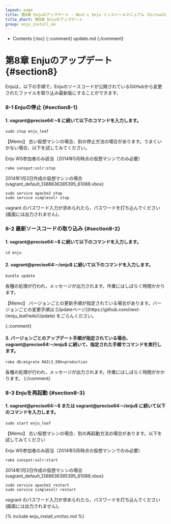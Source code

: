 ```yaml
---
layout: page
title: 第8章 Enjuのアップデート - Next-L Enju インストールマニュアル（VirtualBox編）
title_short: 第8章 Enjuのアップデート
group: enju_install_vm
---
```


* Contents
{:toc}
{::comment} update.md {:/comment}

第8章 Enjuのアップデート {#section8}
====================================

Enjuは，以下の手順で，Enjuのソースコードが公開されているGitHubから変更されたファイルを取り込み最新版にすることができます。

### 8-1 Enjuの停止 {#section8-1}

#### 1. vagrant@precise64:~$ に続いて以下のコマンドを入力します。

	sudo stop enju_leaf

<div class="alert alert-info memo" markdown="1">
【Memo】 古い仮想マシンの場合、別の停止方法の場合があります。うまくいかない場合、以下を試してみてください。

Enju WS参加者のみ該当（2014年5月時点の仮想マシンでのみ必要）

	rake sunspot:solr:stop

2014年1月2日作成の仮想マシンの場合 (vagrant_default_1388636385395_61088.vbox)

	sudo service apache2 stop
	sudo service simplesolr stop

</div>

vagrant のパスワード入力が求められたら，パスワードを打ち込んでください(画面には出力されません)。

### 8-2 最新ソースコードの取り込み {#section8-2}

#### 1. vagrant@precise64:~$ に続いて以下のコマンドを入力します。

	cd enju

#### 2. vagrant@precise64:~/enju$ に続いて以下のコマンドを入力します。

	bundle update

各種の処理が行われ，メッセージが出力されます。作業にはしばらく時間かかります。

<div class="alert alert-info memo" markdown="1">
【Memo】 バージョンごとの更新手順が指定されている場合があります。バージョンごとの変更手順は [Updateページ](https://github.com/next-l/enju_leaf/wiki/Update) をごらんください。
</div>

{::comment}
#### 3. バージョンごとのアップデート手順が指定されている場合、 vagrant@precise64:~/enju$ に続いて、指定された手順でコマンドを実行します。

	rake db:migrate RAILS_ENV=production

各種の処理が行われ，メッセージが出力されます。作業にはしばらく時間がかかります。
{:/comment}

### 8-3 Enjuを再起動 {#section8-3}

#### 1. vagrant@precise64:~$ または vagrant@precise64:~/enju$ に続いて以下のコマンドを入力します。

	sudo start enju_leaf

<div class="alert alert-info memo" markdown="1">
【Memo】 古い仮想マシンの場合、別の再起動方法の場合があります。以下を試してみてください

Enju WS参加者のみ該当（2014年5月時点の仮想マシンでのみ必要）

	rake sunspot:solr:start

2014年1月2日作成の仮想マシンの場合 (vagrant_default_1388636385395_61088.vbox)

	sudo service apache2 restart
	sudo service simplesolr restart

</div>

vagrant のパスワード入力が求められたら，パスワードを打ち込んでください(画面には出力されません)。

{% include enju_install_vm/toc.md %}

